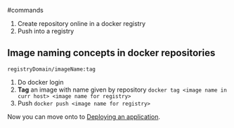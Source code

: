 #commands 
1.  Create repository online in a docker registry
2.  Push into a registry

## Image naming concepts in docker repositories
`registryDomain/imageName:tag`
1. Do docker login
1. **Tag** an image with name given by repository
	```docker tag <image name in curr host> <image name for registry>```
2. Push
	```docker push <image name for registry>```

Now you can move onto to [Deploying an application](Deploying%20an%20application.md).